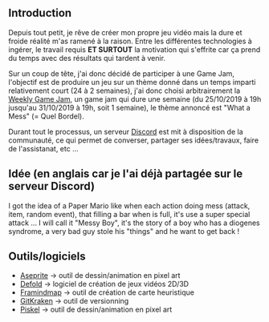 ## Introduction
Depuis tout petit, je rêve de créer mon propre jeu vidéo mais la dure et froide réalité m'as ramené à la raison.
Entre les différentes technologies à ingérer, le travail requis **ET SURTOUT** la motivation qui s'effrite car ça prend du temps avec des résultats qui tardent à venir.

Sur un coup de tête, j'ai donc décidé de participer à une Game Jam, l'objectif est de produire un jeu sur un thème donné dans un temps imparti relativement court (24 à 2 semaines), j'ai donc choisi arbitrairement la [Weekly Game Jam](https://itch.io/jam/weekly-game-jam-120), un game jam qui dure une semaine (du 25/10/2019 à 19h jusqu'au 31/10/2019 à 19h, soit 1 semaine), le thème annoncé est "What a Mess" (= Quel Bordel).

Durant tout le processus, un serveur [Discord](https://discord.gg/ZJcEPCq) est mit à disposition de la communauté, ce qui permet de converser, partager ses idées/travaux, faire de l'assistanat, etc ...

## Idée (en anglais car je l'ai déjà partagée sur le serveur Discord)
I got the idea of a Paper Mario like when each action doing mess (attack, item, random event), that filling a bar when is full, it's use a super special attack ...
I will call it "Messy Boy", it's the story of a boy who has a diogenes syndrome, a very bad guy stole his "things" and he want to get back !

## Outils/logiciels
* [Aseprite](https://www.aseprite.org/) -> outil de dessin/animation en pixel art
* [Defold](https://defold.com/) -> logiciel de création de jeux vidéos 2D/3D
* [Framindmap](https://framindmap.org/mindmaps) -> outil de création de carte heuristique
* [GitKraken](https://www.gitkraken.com/) -> outil de versionning
* [Piskel](https://www.piskelapp.com/) -> outil de dessin/animation en pixel art